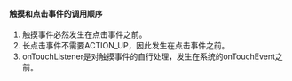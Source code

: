 #### 触摸和点击事件的调用顺序
1. 触摸事件必然发生在点击事件之前。
2. 长点击事件不需要ACTION_UP，因此发生在点击事件之前。
3. onTouchListener是对触摸事件的自行处理，发生在系统的onTouchEvent之前。